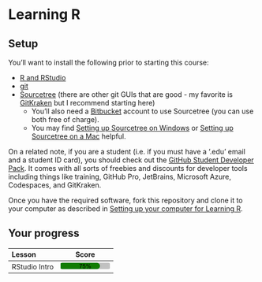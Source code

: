 Learning R
================

<!-- This file is not intended to be edited -->
<!-- Progress updates will be rendered automatically when pushing to GitHub -->

## Setup

You’ll want to install the following prior to starting this course:

- [R and RStudio](https://posit.co/download/rstudio-desktop/)
- [git](https://git-scm.com/book/en/v2/Getting-Started-Installing-Git)
- [Sourcetree](https://www.sourcetreeapp.com/) (there are other git GUIs
  that are good - my favorite is [GitKraken](https://www.gitkraken.com/)
  but I recommend starting here)
  - You’ll also need a [Bitbucket](https://bitbucket.org/) account to
    use Sourcetree (you can use both free of charge).
  - You may find [Setting up Sourcetree on Windows]() or [Setting up
    Sourcetree on a Mac]() helpful.

On a related note, if you are a student (i.e. if you must have a ‘.edu’
email and a student ID card), you should check out the [GitHub Student
Developer Pack](https://education.github.com/pack). It comes with all
sorts of freebies and discounts for developer tools including things
like training, GitHub Pro, JetBrains, Microsoft Azure, Codespaces, and
GitKraken.

Once you have the required software, fork this repository and clone it
to your computer as described in [Setting up your computer for Learning
R]().

## Your progress

| Lesson        |                                         Score                                          |
|:--------------|:--------------------------------------------------------------------------------------:|
| RStudio Intro | <a href="Modules/01-RStudio-Intro"><img src="Modules/01-RStudio-Intro/score0.png"></a> |
